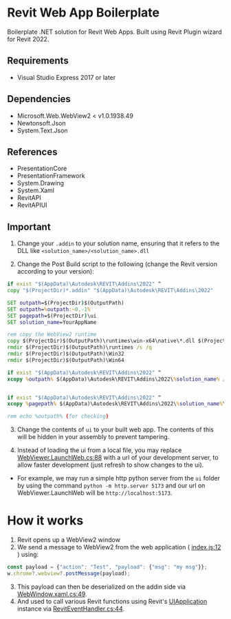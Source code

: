 # Revit Web App Boilerplate
Boilerplate .NET solution for Revit Web Apps. Built using Revit Plugin wizard for Revit 2022.

## Requirements
- Visual Studio Express 2017 or later

## Dependencies
- Microsoft.Web.WebView2 < v1.0.1938.49
- Newtonsoft.Json
- System.Text.Json

## References
- PresentationCore
- PresentationFramework
- System.Drawing
- System.Xaml
- RevitAPI
- RevitAPIUI


## Important
1. Change your `.addin` to your solution name, ensuring that it refers to the DLL like `<solution_name>/<solution_name>.dll`

2. Change the Post Build script to the following (change the Revit version according to your version):
```cmd
if exist "$(AppData)\Autodesk\REVIT\Addins\2022" ^
copy "$(ProjectDir)*.addin" "$(AppData)\Autodesk\REVIT\Addins\2022"

SET outpath=$(ProjectDir)$(OutputPath)
SET outpath=%outpath:~0,-1%
SET pagepath=$(ProjectDir)\ui
SET solution_name=YourAppName

rem copy the WebView2 runtime
copy $(ProjectDir)$(OutputPath)\runtimes\win-x64\native\*.dll $(ProjectDir)$(OutputPath)
rmdir $(ProjectDir)$(OutputPath)\runtimes /s /q
rmdir $(ProjectDir)$(OutputPath)\Win32
rmdir $(ProjectDir)$(OutputPath)\Win64

if exist "$(AppData)\Autodesk\REVIT\Addins\2022" ^
xcopy %outpath% $(AppData)\Autodesk\REVIT\Addins\2022\%solution_name% /c /i /e /h /y


if exist "$(AppData)\Autodesk\REVIT\Addins\2022" ^
xcopy %pagepath% $(AppData)\Autodesk\REVIT\Addins\2022\%solution_name%\ui /c /i /e /h /y

rem echo %outpath% (for checking)
```

3. Change the contents of `ui` to your built web app. The contents of this will be hidden in your assembly to prevent tampering.

4. Instead of loading the ui from a local file, you may replace [WebViewer.LaunchWeb.cs:88](https://github.com/boblyx/blr-revitwebapp/blob/e3d92b71df4b5bf2d954b0c99d0fd997838bad03/RevitWebApp/WebViewer/LaunchWeb.cs#L88) with a url of your development server, to allow faster development (just refresh to show changes to the ui). 
- For example, we may run a simple http python server from the `ui` folder by using the command `python -m http.server 5173` and our url on WebViewer.LaunchWeb will be `http://localhost:5173`.


# How it works
1. Revit opens up a WebView2 window
2. We send a message to WebView2 from the web application ( [index.js:12](https://github.com/boblyx/blr-revitwebapp/blob/a73f9236696bc764e67b8d22bef41f61b03e69d1/RevitWebApp/ui/index.js#L12) ) using:
```js
const payload = {"action": "Test", "payload": {"msg": "my msg"}};
w.chrome?.webview?.postMessage(payload);
```
3. This payload can then be deserialized on the addin side via [WebWindow.xaml.cs:49](https://github.com/boblyx/blr-revitwebapp/blob/a73f9236696bc764e67b8d22bef41f61b03e69d1/RevitWebApp/WebViewer/WebWindow.xaml.cs#L49).
4. And used to call various Revit functions using Revit's [UIApplication](https://www.revitapidocs.com/2017/51ca80e2-3e5f-7dd2-9d95-f210950c72ae.htm) instance via [RevitEventHandler.cs:44](https://github.com/boblyx/blr-revitwebapp/blob/a73f9236696bc764e67b8d22bef41f61b03e69d1/RevitWebApp/RevitEventHandler.cs#L44).
